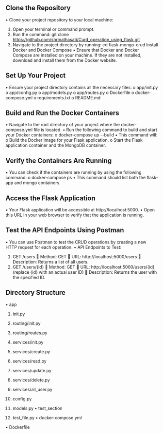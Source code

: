 ## Clone the Repository
• Clone your project repository to your local machine:

1. Open your terminal or command prompt.
2. Run the command: git clone https://github.com/shrinathasati/Curd_operation_using_flask.git
3. Navigate to the project directory by running: cd flask-mongo-crud Install Docker and Docker Compose • Ensure that Docker and Docker Compose are installed on your machine. If they are not installed, download and install them from the Docker website.
## Set Up Your Project
• Ensure your project directory contains all the necessary files: o app/init.py o app/config.py o app/models.py o app/routes.py o Dockerfile o docker-compose.yml o requirements.txt o README.md

## Build and Run the Docker Containers
• Navigate to the root directory of your project where the docker-compose.yml file is located. • Run the following command to build and start your Docker containers: o docker-compose up --build • This command will: o Build the Docker image for your Flask application. o Start the Flask application container and the MongoDB container.

## Verify the Containers Are Running
• You can check if the containers are running by using the following command: o docker-compose ps • This command should list both the flask-app and mongo containers.

## Access the Flask Application
• Your Flask application will be accessible at http://localhost:5000. • Open this URL in your web browser to verify that the application is running.

## Test the API Endpoints Using Postman
• You can use Postman to test the CRUD operations by creating a new HTTP request for each operation. • API Endpoints to Test:

1. GET /users  Method: GET  URL: http://localhost:5000/users  Description: Returns a list of all users.
2. GET /users/{id}  Method: GET  URL: http://localhost:5000/users/{id} (replace {id} with an actual user ID)  Description: Returns the user with the specified ID.
## Directory Structure
• app

1. init.py
2. routing/init.py
3. routing/routes.py
4. services/init.py
5. services/create.py
6. services/read.py
7. services/update.py
8. services/delete.py
9. services/all_user.py
10. config.py
11. models.py
• test_section

1. test_file.py
• docker-compose.yml

• Dockerfile
